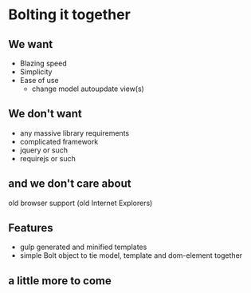 

# Bolting it together

## We want

* Blazing speed
* Simplicity
* Ease of use
    * change model autoupdate view(s)

## We don't want

* any massive library requirements
* complicated framework
* jquery or such
* requirejs or such
 
## and we don't care about

 old browser support (old Internet Explorers)

## Features

* gulp generated and minified templates
* simple Bolt object to tie model, template and dom-element together

## a little more to come

